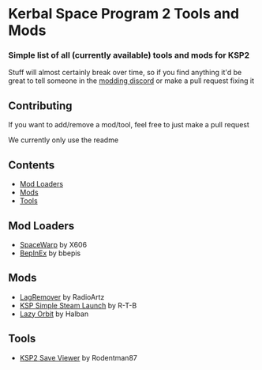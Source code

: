 # Kerbal Space Program 2 Tools and Mods
### Simple list of all (currently available) tools and mods for KSP2
Stuff will almost certainly break over time, so if you find anything it'd be great to tell someone in the [modding discord](https://discord.gg/3D7Yj9SJ8n) or make a pull request fixing it

## Contributing
If you want to add/remove a mod/tool, feel free to just make a pull request

We currently only use the readme

## Contents
- [Mod Loaders](#mod-loaders)
- [Mods](#mods)
- [Tools](#tools)

## Mod Loaders
- [SpaceWarp](https://github.com/X606/SpaceWarp) by X606
- [BepInEx](https://github.com/BepInEx/BepInEx) by bbepis

## Mods
- [LagRemover](https://spacedock.info/mod/3256/LagRemover) by RadioArtz
- [KSP Simple Steam Launch](https://github.com/R-T-B/KSSL) by R-T-B
- [Lazy Orbit](https://spacedock.info/mod/3258/Lazy%20Orbit) by Halban

## Tools
- [KSP2 Save Viewer](https://ksp-2-save-viewer.likesdinosaurs.com/) by Rodentman87
